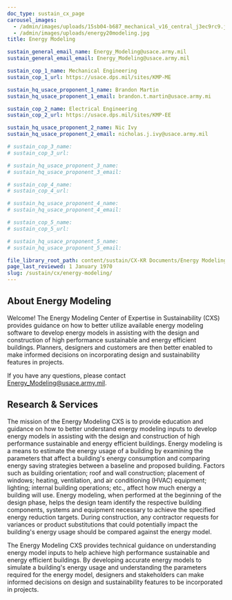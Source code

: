 ```yaml
---
doc_type: sustain_cx_page
carousel_images:
  - /admin/images/uploads/15sb04-b687_mechanical_v16_central_j3ec9rc9.jpg
  - /admin/images/uploads/energy20modeling.jpg
title: Energy Modeling

sustain_general_email_name: Energy_Modeling@usace.army.mil
sustain_general_email_email: Energy_Modeling@usace.army.mil

sustain_cop_1_name: Mechanical Engineering
sustain_cop_1_url: https://usace.dps.mil/sites/KMP-ME

sustain_hq_usace_proponent_1_name: Brandon Martin
sustain_hq_usace_proponent_1_email: brandon.t.martin@usace.army.mi

sustain_cop_2_name: Electrical Engineering
sustain_cop_2_url: https://usace.dps.mil/sites/KMP-EE

sustain_hq_usace_proponent_2_name: Nic Ivy
sustain_hq_usace_proponent_2_email: nicholas.j.ivy@usace.army.mil

# sustain_cop_3_name: 
# sustain_cop_3_url: 

# sustain_hq_usace_proponent_3_name: 
# sustain_hq_usace_proponent_3_email: 

# sustain_cop_4_name: 
# sustain_cop_4_url:  

# sustain_hq_usace_proponent_4_name: 
# sustain_hq_usace_proponent_4_email: 

# sustain_cop_5_name: 
# sustain_cop_5_url: 

# sustain_hq_usace_proponent_5_name: 
# sustain_hq_usace_proponent_5_email: 

file_library_root_path: content/sustain/CX-KR Documents/Energy Modeling/
page_last_reviewed: 1 January 1970
slug: /sustain/cx/energy-modeling/
---
```


## About Energy Modeling

Welcome! The Energy Modeling Center of Expertise in Sustainability (CXS) provides guidance on how to better utilize available energy modeling software to develop energy models in assisting with the design and construction of high performance sustainable and energy efficient buildings. Planners, designers and customers are then better enabled to make informed decisions on incorporating design and sustainability features in projects.

If you have any questions, please contact Energy_Modeling@usace.army.mil.

## Research & Services

The mission of the Energy Modeling CXS is to provide education and guidance on how to better understand energy modeling inputs to develop energy models in assisting with the design and construction of high performance sustainable and energy efficient buildings. Energy modeling is a means to estimate the energy usage of a building by examining the parameters that affect a building's energy consumption and comparing energy saving strategies between a baseline and proposed building. Factors such as building orientation; roof and wall construction; placement of windows; heating, ventilation, and air conditioning (HVAC) equipment; lighting; internal building operations; etc., affect how much energy a building will use. Energy modeling, when performed at the beginning of the design phase, helps the design team identify the respective building components, systems and equipment necessary to achieve the specified energy reduction targets. During construction, any contractor requests for variances or product substitutions that could potentially impact the building's energy usage should be compared against the energy model.

The Energy Modeling CXS provides technical guidance on understanding energy model inputs to help achieve high performance sustainable and energy efficient buildings. By developing accurate energy models to simulate a building's energy usage and understanding the parameters required for the energy model, designers and stakeholders can make informed decisions on design and sustainability features to be incorporated in projects.
